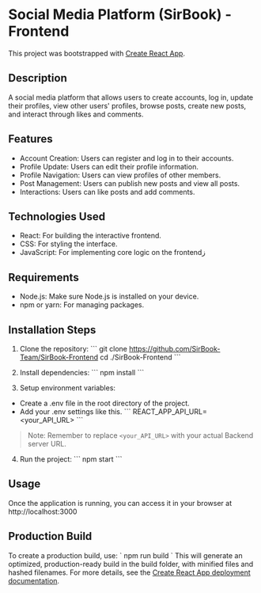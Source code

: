 # Social Media Platform (SirBook) - Frontend

This project was bootstrapped with [Create React App](https://github.com/facebook/create-react-app).


## Description

A social media platform that allows users to create accounts, log in, update their profiles, view other users' profiles, browse posts, create new posts, and interact through likes and comments.


## Features

* Account Creation: Users can register and log in to their accounts.
* Profile Update: Users can edit their profile information.
* Profile Navigation: Users can view profiles of other members.
* Post Management: Users can publish new posts and view all posts.
* Interactions: Users can like posts and add comments.


## Technologies Used

* React: For building the interactive frontend.
* CSS: For styling the interface.
* JavaScript: For implementing core logic on the frontendز


## Requirements

* Node.js: Make sure Node.js is installed on your device.
* npm or yarn: For managing packages.


## Installation Steps

1. Clone the repository:
\```
git clone https://github.com/SirBook-Team/SirBook-Frontend
cd ./SirBook-Frontend
\```

2. Install dependencies:
\```
npm install
\```

3. Setup environment variables:
* Create a .env file in the root directory of the project.
* Add your .env settings like this.
\```
REACT_APP_API_URL=<your_API_URL>
\```
> Note: Remember to replace `<your_API_URL>` with your actual Backend server URL.

4. Run the project:
\```
npm start
\```


## Usage

Once the application is running, you can access it in your browser at http://localhost:3000


## Production Build

To create a production build, use:
\`
npm run build
\`
This will generate an optimized, production-ready build in the build folder, with minified files and hashed filenames. For more details, see the [Create React App deployment documentation](https://create-react-app.dev/docs/deployment/).